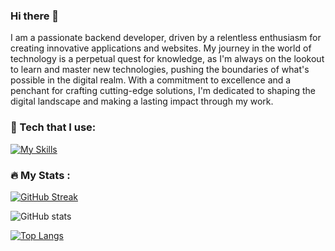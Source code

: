 ### Hi there 👋

I am a passionate backend developer, driven by a relentless enthusiasm for creating innovative applications and websites. My journey in the world of technology is a perpetual quest for knowledge, as I'm always on the lookout to learn and master new technologies, pushing the boundaries of what's possible in the digital realm. With a commitment to excellence and a penchant for crafting cutting-edge solutions, I'm dedicated to shaping the digital landscape and making a lasting impact through my work.
<!--
**Strykeros/Strykeros** is a ✨ _special_ ✨ repository because its `README.md` (this file) appears on your GitHub profile.

Here are some ideas to get you started:

- 🔭 I’m currently working on ...
- 🌱 I’m currently learning ...
- 👯 I’m looking to collaborate on ...
- 🤔 I’m looking for help with ...
- 💬 Ask me about ...
- 📫 How to reach me: ...
- 😄 Pronouns: ...
- ⚡ Fun fact: ...
-->

### 🧰 Tech that I use:

[![My Skills](https://skillicons.dev/icons?i=cs,java,py,js,ts,html,css,bootstrap,react,postgres,sqlite)](https://skillicons.dev)

### :fire: My Stats :
[![GitHub Streak](http://github-readme-streak-stats.herokuapp.com?user=Strykeros&theme=dark)](https://git.io/streak-stats)

![GitHub stats](https://github-readme-stats.vercel.app/api?username=Strykeros&hide_rank=true&show_icons=true&theme=transparent)

[![Top Langs](https://github-readme-stats.vercel.app/api/top-langs/?username=Strykeros&layout=compact&theme=vision-friendly-dark)](https://github.com/anuraghazra/github-readme-stats)

